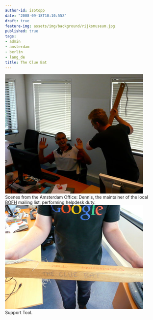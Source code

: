 ```yaml
---
author-id: isotopp
date: "2008-09-18T10:10:55Z"
draft: true
feature-img: assets/img/background/rijksmuseum.jpg
published: true
tags:
- admin
- amsterdam
- berlin
- lang_de
title: The Clue Bat
---
```

<div class="serendipity_imageComment_center"><div class="serendipity_imageComment_img"><!-- s9ymdb:4822 --><img class="serendipity_image_center"  src="/uploads/helpdesk_duty.jpg" alt="" /></div><div class="serendipity_imageComment_txt">Scenes from the Amsterdam Office: Dennis, the maintainer of the local <a href="http://en.wikipedia.org/wiki/BOFH">BOFH</a> mailing list, performing helpdesk duty.</div></div>

<div class="serendipity_imageComment_center"><div class="serendipity_imageComment_img"><!-- s9ymdb:4823 --><img class="serendipity_image_center"  src="/uploads/support_tool.jpg" alt="" /></div><div class="serendipity_imageComment_txt">Support Tool.</div></div>

